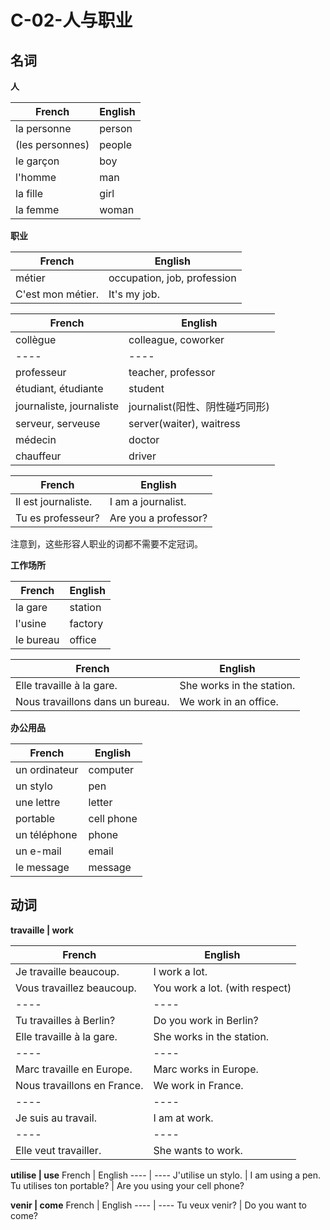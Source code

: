 ﻿# C-02-人与职业

## 名词

**人**

French | English
---- | ----
la personne | person
(les personnes) | people
le garçon | boy
l'homme | man
la fille | girl
la femme | woman

**职业**

French | English
---- | ----
métier | occupation, job, profession
C'est mon métier. | It's my job.

French | English
---- | ----
collègue | colleague, coworker
---- | ----
professeur | teacher, professor
étudiant, étudiante | student
journaliste, journaliste | journalist(阳性、阴性碰巧同形)
serveur, serveuse | server(waiter), waitress
médecin | doctor
chauffeur | driver

French | English
---- | ----
Il est journaliste. | I am a journalist. 
Tu es professeur? | Are you a professor?

注意到，这些形容人职业的词都不需要不定冠词。

**工作场所**

French | English
---- | ----
la gare | station
l'usine | factory
le bureau | office

French | English
---- | ----
Elle travaille à la gare. | She works in the station.
Nous travaillons dans un bureau. | We work in an office.

**办公用品**

French | English
---- | ----
un ordinateur | computer
un stylo | pen
une lettre | letter
portable | cell phone
un téléphone | phone
un e-mail | email
le message | message

## 动词

**travaille | work**

French | English
---- | ----
Je travaille beaucoup. | I work a lot.
Vous travaillez beaucoup. | You work a lot. (with respect)
---- | ----
Tu travailles à Berlin? | Do you work in Berlin?
Elle travaille à la gare. | She works in the station.
---- | ----
Marc travaille en Europe. | Marc works in Europe.
Nous travaillons en France. | We work in France.
---- | ----
Je suis au travail. | I am at work.
---- | ----
Elle veut travailler. | She wants to work.

**utilise | use**
French | English
---- | ----
J'utilise un stylo. | I am using a pen.
Tu utilises ton portable? | Are you using your cell phone?

**venir | come**
French | English
---- | ----
Tu veux venir? | Do you want to come?